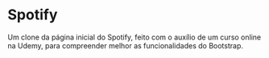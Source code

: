 # Spotify
 Um clone da página inicial do Spotify, feito com o auxílio de um curso online na Udemy, para compreender melhor as funcionalidades do Bootstrap.
